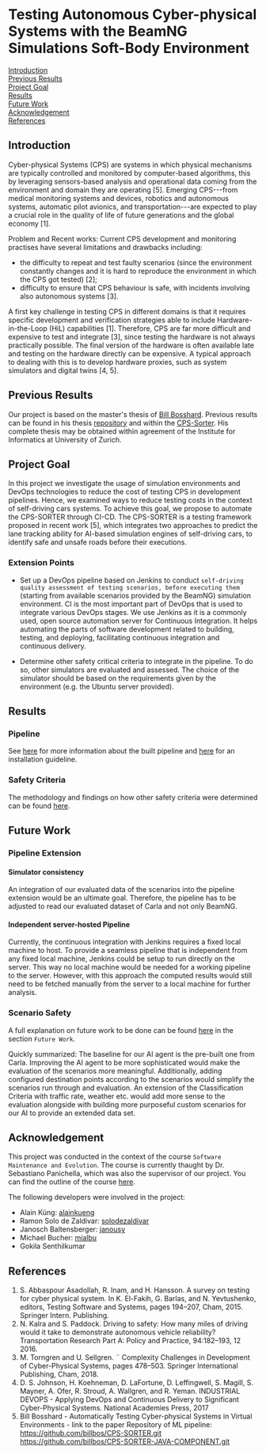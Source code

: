 # Testing Autonomous Cyber-physical Systems with the BeamNG Simulations Soft-Body Environment

[Introduction](https://github.com/janousy/CPS-DevOps/blob/main/README.md#introduction)<br>
[Previous Results](https://github.com/janousy/CPS-DevOps/blob/main/README.md#previous-results)<br>
[Project Goal](https://github.com/janousy/CPS-DevOps/blob/main/README.md#project-goal)<br>
[Results](https://github.com/janousy/CPS-DevOps/blob/main/README.md#results)<br>
[Future Work](https://github.com/janousy/CPS-DevOps/blob/main/README.md#future-work)<br>
[Acknowledgement](https://github.com/janousy/CPS-DevOps/blob/main/README.md#acknowledgement)<br>
[References](https://github.com/janousy/CPS-DevOps/blob/main/README.md#references)

## Introduction

Cyber-physical Systems (CPS) are systems in which physical mechanisms are typically controlled and monitored by computer-based algorithms, this by leveraging sensors-based analysis and operational data coming from the environment and domain they are operating [5]. Emerging CPS---from medical monitoring systems and devices, robotics and autonomous systems, automatic pilot avionics, and transportation---are expected to play a crucial role in the quality of life of future generations and the global economy [1].

Problem and Recent works: Current CPS development and monitoring practises have several limitations and drawbacks including:

- the difficulty to repeat and test faulty scenarios (since the environment constantly changes and it is hard to reproduce the environment in which the CPS got tested) [2];
- difficulty to ensure that CPS behaviour is safe, with incidents involving also autonomous systems [3].

A first key challenge in testing CPS in different domains is that it requires specific development and verification strategies able to include Hardware-in-the-Loop (HiL) capabilities [1]. Therefore, CPS are far more difficult and expensive to test and integrate [3], since testing the hardware is not always practically possible. The final version of the hardware is often available late and testing on the hardware directly can be expensive. A typical approach to dealing with this is to develop hardware proxies, such as system simulators and digital twins [4, 5].

## Previous Results

Our project is based on the master's thesis of [Bill Bosshard](https://github.com/billbos). Previous results can be found in his thesis [repository](https://github.com/billbos/Master-Thesis-CPS-SORTER) and within the [CPS-Sorter](https://github.com/billbos/CPS-SORTER). His complete thesis may be obtained within agreement of the Institute for Informatics at University of Zurich.

## Project Goal

In this project we investigate the usage of simulation environments and DevOps technologies to reduce the cost of testing CPS in development pipelines. Hence, we examined ways to reduce testing costs in the context of self-driving cars systems. To achieve this goal, we propose to automate the CPS-SORTER through CI-CD. The CPS-SORTER is a testing framework proposed in recent work [5], which integrates two approaches to predict the lane tracking ability for AI-based simulation engines of self-driving cars, to identify safe and unsafe roads before their executions.

### Extension Points

- Set up a DevOps pipeline based on Jenkins to conduct `self-driving quality assessment of testing scenarios, before executing them` (starting from available scenarios provided by the BeamNG) simulation environment. CI is the most important part of DevOps that is used to integrate various DevOps stages. We use Jenkins as it is a commonly used, open source automation server for Continuous Integration. It helps automating the parts of software development related to building, testing, and deploying, facilitating continuous integration and continuous delivery.

- Determine other safety critical criteria to integrate in the pipeline. To do so, other simulators are evaluated and assessed. The choice of the simulator should be based on the requirements given by the environment (e.g. the Ubuntu server provided).

## Results

### Pipeline

See [here](https://github.com/janousy/CPS-DevOps/blob/main/pipeline/README.md) for more information about the built pipeline and [here](https://github.com/janousy/CPS-DevOps/blob/main/pipeline/installation.md) for an installation guideline.

### Safety Criteria

The methodology and findings on how other safety criteria were determined can be found [here](https://github.com/janousy/CPS-DevOps/blob/main/simulator/README.md).

## Future Work

### Pipeline Extension

#### Simulator consistency

An integration of our evaluated data of the scenarios into the pipeline extension would be an ultimate goal. Therefore, the pipeline has to be adjusted to read our evaluated dataset of Carla and not only BeamNG.

#### Independent server-hosted Pipeline

Currently, the continuous integration with Jenkins requires a fixed local machine to host. To provide a seamless pipeline that is independent from any fixed local machine, Jenkins could be setup to run directly on the server. This way no local machine would be needed for a working pipeline to the server. However, with this approach the computed results would still need to be fetched manually from the server to a local machine for further analysis.

### Scenario Safety

A full explanation on future work to be done can be found [here](https://github.com/janousy/CPS-DevOps/blob/main/simulator/README.md) in the section `Future Work`.

Quickly summarized: The baseline for our AI agent is the pre-built one from Carla. Improving the AI agent to be more sophisticated would make the evaluation of the scenarios more meaningful. Additionally, adding configured destination points according to the scenarios would simplify the scenarios run through and evaluation. An extension of the Classification Criteria with traffic rate, weather etc. would add more sense to the evaluation alongside with building more purposeful custom scenarios for our AI to provide an extended data set.

## Acknowledgement

This project was conducted in the context of the course `Software Maintenance and Evolution`. The course is currently thaught by Dr. Sebastiano Panichella, which was also the supervisor of our project. You can find the outline of the course [here](https://www.ifi.uzh.ch/en/seal/teaching/courses/sme.html).

The following developers were involved in the project:

- Alain Küng: [alainkueng](https://github.com/alainkueng)
- Ramon Solo de Zaldivar: [solodezaldivar](https://github.com/solodezaldivar)
- Janosch Baltensberger: [janousy](https://github.com/janousy)
- Michael Bucher: [mialbu](https://github.com/mialbu)
- Gokila Senthilkumar

## References

1. S. Abbaspour Asadollah, R. Inam, and H. Hansson. A survey on testing for cyber physical system. In K. El-Fakih, G. Barlas, and N. Yevtushenko, editors, Testing Software and Systems, pages 194–207, Cham, 2015\. Springer Intern. Publishing.
2. N. Kalra and S. Paddock. Driving to safety: How many miles of driving would it take to demonstrate autonomous vehicle reliability? Transportation Research Part A: Policy and Practice, 94:182–193, 12 2016.
3. M. Torngren and U. Sellgren. ¨ Complexity Challenges in Development of Cyber-Physical Systems, pages 478–503\. Springer International Publishing, Cham, 2018.
4. D. S. Johnson, H. Koehneman, D. LaFortune, D. Leffingwell, S. Magill, S. Mayner, A. Ofer, R. Stroud, A. Wallgren, and R. Yeman. INDUSTRIAL DEVOPS - Applying DevOps and Continuous Delivery to Significant Cyber-Physical Systems. National Academies Press, 2017
5. Bill Bosshard - Automatically Testing Cyber-physical Systems in Virtual Environments - link to the paper Repository of ML pipeline: <https://github.com/billbos/CPS-SORTER.git> <https://github.com/billbos/CPS-SORTER-JAVA-COMPONENT.git>
